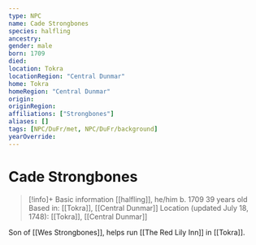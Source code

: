 ```yaml
---
type: NPC
name: Cade Strongbones
species: halfling
ancestry: 
gender: male
born: 1709
died: 
location: Tokra
locationRegion: "Central Dunmar"
home: Tokra
homeRegion: "Central Dunmar"
origin:
originRegion:
affiliations: ["Strongbones"]
aliases: []
tags: [NPC/DuFr/met, NPC/DuFr/background]
yearOverride: 
---
```

# Cade Strongbones
>[!info]+ Basic information
>[[halfling]], he/him
>b. 1709
>39 years old
>Based in: [[Tokra]], [[Central Dunmar]]
>Location (updated July 18, 1748): [[Tokra]], [[Central Dunmar]]

Son of [[Wes Strongbones]], helps run [[The Red Lily Inn]] in [[Tokra]].
